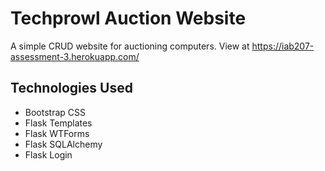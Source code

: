 # Techprowl Auction Website

A simple CRUD website for auctioning computers. View at https://iab207-assessment-3.herokuapp.com/


## Technologies Used

- Bootstrap CSS
- Flask Templates
- Flask WTForms
- Flask SQLAlchemy
- Flask Login

